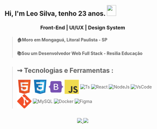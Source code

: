 ## Hi, I'm Leo Silva, tenho 23 anos. <img src="https://media.giphy.com/media/hvRJCLFzcasrR4ia7z/giphy.gif" height="35px" width="30px">


<div align="center">
 
### Front-End | UI/UX | Design System </div>

> #### :house:Moro em Mongaguá, Litoral Paulista - SP 
>#### :books:Sou um Desenvolvedor Web Full Stack - Resilia Educação<br>



><div align="center">
 
<!-- > ## ⇝ Conecte-se comigo : <br>
>
><a href="https://www.linkedin.com/in/leoosilva/" target="_blank"><img align="center" alt="Leo-linkedin" height="40px" width="40px" src="https://user-images.githubusercontent.com/87882835/138565094-66ce9be2-2596-48ff-9a35-d03f166aa661.png"></a>
><a href="https://app.slack.com/client/TQH4AQQLB/D02B0C430JD/user_profile/U02DC6686N5" target="_blank"><img align="center" height="40px" width="40px" src="https://cdn.jsdelivr.net/gh/devicons/devicon/icons/slack/slack-original.svg" alt="Leo-Slack"></a>
<a href="https://codepen.io/silva-leo" target="_blank"><img align="center" alt="Leo-codepen" height="40px" width="40px" src="https://user-images.githubusercontent.com/87882835/137015860-098a7525-43ca-42f4-a811-7bed981556a0.png"></a> -->
<!-- ><a href="mailto:devleonardosilva@gmail.com"><img align="center" height="40px" width="40px" src="https://user-images.githubusercontent.com/87882835/137015717-c9c70c5f-85eb-448e-a2b9-915a4afe0501.png" target="_blank"></a>
><a href="https://www.freecodecamp.org/leosilva" target="_blank"><img align="center" alt="Leo-freecodeacad" height="47px" width="47px" src="https://d33wubrfki0l68.cloudfront.net/2f7693e1933ac514c960f51ceae72c91c6716eb2/b2efd/img/fcc_primary_small.svg"></a> 
</div>-->
 > ## ⇝ Tecnologias e Ferramentas : <br>
>
><div align = estilo "center" ="display: inline_block">
 ><img align="center" alt="HTML" height="47px" width="47px" src="https://raw.githubusercontent.com/devicons/devicon/master/icons/html5/html5-original.svg">
 ><img align="center" alt="CSS" height="47px" width="47px" src="https://raw.githubusercontent.com/devicons/devicon/master/icons/css3/css3-original.svg">
 ><img align="center" alt="Bootstrap" height="47px" width="47px" src="https://raw.githubusercontent.com/devicons/devicon/master/icons/bootstrap/bootstrap-plain.svg">
 ><img align="center" alt="Js" height="47px" width="47px" src="https://raw.githubusercontent.com/devicons/devicon/master/icons/javascript/javascript-original.svg">
 ><img align="center" alt="Ts" height="47px" width="47px" src="https://cdn.jsdelivr.net/gh/devicons/devicon/icons/typescript/typescript-original.svg">
 ><img align="center" alt="React" height="47px" width="47px" src="https://cdn.jsdelivr.net/gh/devicons/devicon/icons/react/react-original-wordmark.svg">
 ><img align="center" alt="NodeJs" height="67px" width="67px" src="https://cdn.jsdelivr.net/gh/devicons/devicon/icons/nodejs/nodejs-original-wordmark.svg">
 ><img align="center" alt="VsCode" height="47px" width="47px" src="https://cdn.jsdelivr.net/gh/devicons/devicon/icons/vscode/vscode-original.svg">
 ><img align="center" alt="GIT" height="47px" width="47px" src="https://raw.githubusercontent.com/devicons/devicon/master/icons/git/git-plain.svg">
 ><img align="center" alt="MySQL" height="67px" width="67px" src="https://cdn.jsdelivr.net/gh/devicons/devicon/icons/mysql/mysql-original-wordmark.svg">
 ><img align="center" alt="Docker" height="57px" width="57px" src="https://cdn.jsdelivr.net/gh/devicons/devicon/icons/docker/docker-original-wordmark.svg">
 ><img align="center" alt="Figma" height="47px" width="47px" src="https://cdn.jsdelivr.net/gh/devicons/devicon/icons/figma/figma-original.svg"></div>
<!--  ><img align="center" alt="Vue" height="57px" width="57px" src="https://cdn.jsdelivr.net/gh/devicons/devicon/icons/vuejs/vuejs-original-wordmark.svg"> -->

<br>

<div align="center">
 <a href="https://github.com/Silva-Leo">
 <img src="https://github-readme-stats.vercel.app/api?username=Silva-Leo&layout=compact&show_icons=true&hide_border=true&include_all_commits=true&custom_title=Meus Status Github:&icon_color=141439&border_radius=15&count_private=true&theme=midnight-purple&card_width=100"/>
 <img src="https://github-readme-stats.vercel.app/api/wakatime?username=LeoSilva&langs_count=8&hide_border=true&border_radius=15&theme=midnight-purple"/>
</div>






 

 ##

